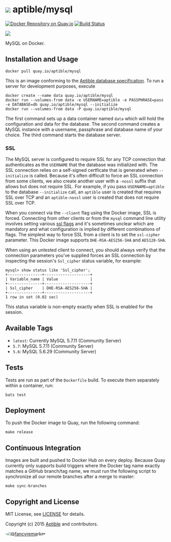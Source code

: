 # ![](https://gravatar.com/avatar/11d3bc4c3163e3d238d558d5c9d98efe?s=64) aptible/mysql

[![Docker Repository on Quay.io](https://quay.io/repository/aptible/mysql/status)](https://quay.io/repository/aptible/mysql)
[![Build Status](https://travis-ci.org/aptible/docker-mysql.svg?branch=master)](https://travis-ci.org/aptible/docker-mysql)

[![](http://dockeri.co/image/aptible/mysql)](https://registry.hub.docker.com/u/aptible/mysql/)

MySQL on Docker.

## Installation and Usage

    docker pull quay.io/aptible/mysql

This is an image conforming to the [Aptible database specification](https://support.aptible.com/topics/paas/deploy-custom-database/). To run a server for development purposes, execute

    docker create --name data quay.io/aptible/mysql
    docker run --volumes-from data -e USERNAME=aptible -e PASSPHRASE=pass -e DATABASE=db quay.io/aptible/mysql --initialize
    docker run --volumes-from data -P quay.io/aptible/mysql

The first command sets up a data container named `data` which will hold the configuration and data for the database. The second command creates a MySQL instance with a username, passphrase and database name of your choice. The third command starts the database server.

### SSL

The MySQL server is configured to require SSL for any TCP connection that
authenticates as the `USERNAME` that the database was initialized with. The SSL
connection relies on a self-signed certficate that is generated when
`--initialize` is called. Because it's often difficult to force an SSL
connection from some clients, we also create another user with a `-nossl` suffix
that allows but does not require SSL. For example, if you pass
`USERNAME=aptible` to the database `--initialize` call, an `aptible` user is
created that requires SSL over TCP and an `aptible-nossl` user is created that
does not require SSL over TCP.

When you connect via the `--client` flag using the Docker image, SSL is forced.
Connecting from other clients or from the `mysql` command line utility involves
setting various
[ssl flags](https://dev.mysql.com/doc/refman/5.6/en/ssl-options.html) and it's
sometimes unclear which are mandatory and what configuration is implied by
different combinations of flags. The simplest way to force SSL from a client is
to set the `ssl-cipher` parameter. This Docker image supports
`DHE-RSA-AES256-SHA` and `AES128-SHA`.

When using an untested client to connect, you should always verify that the
connection parameters you've supplied forces an SSL connection by inspecting
the session's `Ssl_cipher` status variable, for example:

```
mysql> show status like 'Ssl_cipher';
+---------------+--------------------+
| Variable_name | Value              |
+---------------+--------------------+
| Ssl_cipher    | DHE-RSA-AES256-SHA |
+---------------+--------------------+
1 row in set (0.02 sec)
```

This status variable is non-empty exactly when SSL is enabled for the session.

## Available Tags

* `latest`: Currently MySQL 5.7.11 (Community Server)
* `5.7`: MySQL 5.7.11 (Community Server)
* `5.6`: MySQL 5.6.29 (Community Server)

## Tests

Tests are run as part of the `Dockerfile` build. To execute them separately within a container, run:

    bats test

## Deployment

To push the Docker image to Quay, run the following command:

    make release

## Continuous Integration

Images are built and pushed to Docker Hub on every deploy. Because Quay currently only supports build triggers where the Docker tag name exactly matches a GitHub branch/tag name, we must run the following script to synchronize all our remote branches after a merge to master:

    make sync-branches

## Copyright and License

MIT License, see [LICENSE](LICENSE.md) for details.

Copyright (c) 2015 [Aptible](https://www.aptible.com) and contributors.

[<img src="https://s.gravatar.com/avatar/f7790b867ae619ae0496460aa28c5861?s=60" style="border-radius: 50%;" alt="@fancyremarker" />](https://github.com/fancyremarker)

